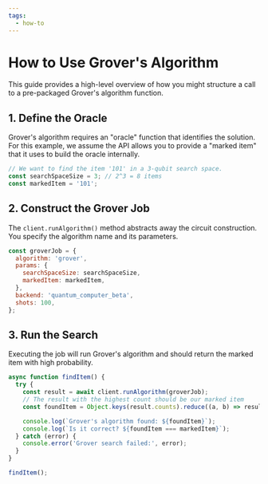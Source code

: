 ```yaml
---
tags:
  - how-to
---
```

# How to Use Grover's Algorithm

This guide provides a high-level overview of how you might structure a call to a pre-packaged Grover's algorithm function.

## 1. Define the Oracle
Grover's algorithm requires an "oracle" function that identifies the solution. For this example, we assume the API allows you to provide a "marked item" that it uses to build the oracle internally.

```javascript
// We want to find the item '101' in a 3-qubit search space.
const searchSpaceSize = 3; // 2^3 = 8 items
const markedItem = '101';
```

## 2. Construct the Grover Job
The `client.runAlgorithm()` method abstracts away the circuit construction. You specify the algorithm name and its parameters.

```javascript
const groverJob = {
  algorithm: 'grover',
  params: {
    searchSpaceSize: searchSpaceSize,
    markedItem: markedItem,
  },
  backend: 'quantum_computer_beta',
  shots: 100,
};
```

## 3. Run the Search
Executing the job will run Grover's algorithm and should return the marked item with high probability.

```javascript
async function findItem() {
  try {
    const result = await client.runAlgorithm(groverJob);
    // The result with the highest count should be our marked item
    const foundItem = Object.keys(result.counts).reduce((a, b) => result.counts[a] > result.counts[b] ? a : b);

    console.log(`Grover's algorithm found: ${foundItem}`);
    console.log(`Is it correct? ${foundItem === markedItem}`);
  } catch (error) {
    console.error('Grover search failed:', error);
  }
}

findItem();
```
